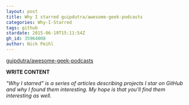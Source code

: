 ```yaml
---
layout: post
title: Why I starred guipdutra/awesome-geek-podcasts
categories: Why-I-Starred
tags: github
stardate: 2015-06-19T15:11:54Z
gh_id: 35964008
author: Nick Peihl
---
```


[guipdutra/awesome-geek-podcasts](https://github.com/guipdutra/awesome-geek-podcasts)

**WRITE CONTENT**

*"Why I starred" is a series of articles describing projects I star on GitHub and why I found them interesting. My hope is that you'll find them interesting as well.*

